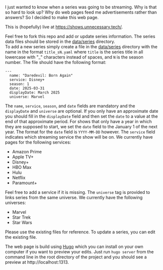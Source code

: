 I just wanted to know when a series was going to be streaming. Why is that
so hard to look up? Why do web pages feed me advertisements rather than
answers? So I decided to make this web page.

This is (hopefully) live at https://shows.unnecessary.tech/. 

Feel free to fork this repo and add or update series information. The series
data files should be stored in the [data/series](data/series) directory.  
To add a new series simply
create a file in the [data/series](data/series)
directory with the name in the format `title_sN.yaml` where `title` is the
series title in all lowercase with "_" characters instead of spaces, and
`N` is the season number. The file should have the following format:

```
---
  name: "Daredevil: Born Again"
  service: Disney+
  season: 1
  date: 2025-03-31
  displayDate: March 2025
  universe: Marvel
```

The `name`, `service`, `season`, and `date` fields are mandatory and the 
`displayDate` and `universe` are optional. If you only have an approximate
date you should fill in the `displayDate` field and then set the `date` to a
value at the end of that approximate period. For shows that only have a year
in which they are supposed to start, we set the `date` field to the January 1
of the next year. The format for the `date` field is `YYYY-MM-DD` however. The
`service` field indicates which streaming service the show will be on. We
currently have pages for the following services:

- Amazon Prime
- Apple TV+
- Disney+
- HBO Max
- Hulu
- Netflix
- Paramount+

Feel free to add a service if it is missing. The `universe` tag is provided to
links series from the same universe. We currently have the following universes:

- Marvel
- Star Trek
- Star Wars

Please use the existing files for reference. To update a series, you can edit
the existing file.

The web page is build using [Hugo](https://gohugo.io/) which
you can install on your own computer if you want to preview your edits. Just run
`hugo server` from the command line in the root directory of the project and
you should see a preview at http://localhost:1313.
